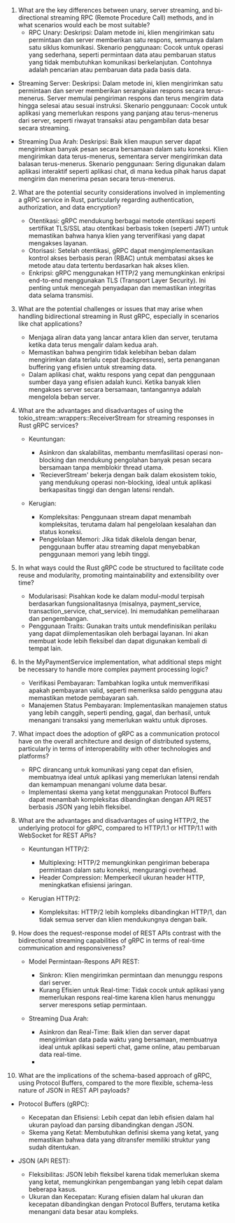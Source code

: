 1. What are the key differences between unary, server streaming, and bi-directional streaming RPC (Remote Procedure Call) methods, and in what scenarios would each be most suitable?
   - RPC Unary:
     Deskripsi: Dalam metode ini, klien mengirimkan satu permintaan dan server memberikan satu respons, semuanya dalam satu siklus komunikasi.
     Skenario penggunaan: Cocok untuk operasi yang sederhana, seperti permintaan data atau pembaruan status yang tidak membutuhkan komunikasi berkelanjutan. Contohnya adalah pencarian atau pembaruan data pada basis data.
  
  - Streaming Server:
    Deskripsi: Dalam metode ini, klien mengirimkan satu permintaan dan server memberikan serangkaian respons secara terus-menerus. Server memulai pengiriman respons dan terus mengirim data hingga selesai atau sesuai instruksi.
    Skenario penggunaan: Cocok untuk aplikasi yang memerlukan respons yang panjang atau terus-menerus dari server, seperti riwayat transaksi atau pengambilan data besar secara streaming.

   - Streaming Dua Arah:
     Deskripsi: Baik klien maupun server dapat mengirimkan banyak pesan secara bersamaan dalam satu koneksi. Klien mengirimkan data terus-menerus, sementara server mengirimkan data balasan terus-menerus.
     Skenario penggunaan: Sering digunakan dalam aplikasi interaktif seperti aplikasi chat, di mana kedua pihak harus dapat mengirim dan menerima pesan secara terus-menerus.

2. What are the potential security considerations involved in implementing a gRPC service in Rust, particularly regarding authentication, authorization, and data encryption?
   - Otentikasi: gRPC mendukung berbagai metode otentikasi seperti sertifikat TLS/SSL atau otentikasi berbasis token (seperti JWT) untuk memastikan bahwa hanya klien yang terverifikasi yang dapat mengakses layanan.
   - Otorisasi: Setelah otentikasi, gRPC dapat mengimplementasikan kontrol akses berbasis peran (RBAC) untuk membatasi akses ke metode atau data tertentu berdasarkan hak akses klien.
   - Enkripsi: gRPC menggunakan HTTP/2 yang memungkinkan enkripsi end-to-end menggunakan TLS (Transport Layer Security). Ini penting untuk mencegah penyadapan dan memastikan integritas data selama transmisi.

3. What are the potential challenges or issues that may arise when handling bidirectional streaming in Rust gRPC, especially in scenarios like chat applications?
   - Menjaga aliran data yang lancar antara klien dan server, terutama ketika data terus mengalir dalam kedua arah.
   - Memastikan bahwa pengirim tidak kelebihan beban dalam mengirimkan data terlalu cepat (backpressure), serta penanganan buffering yang efisien untuk streaming data.
   - Dalam aplikasi chat, waktu respons yang cepat dan penggunaan sumber daya yang efisien adalah kunci. Ketika banyak klien mengakses server secara bersamaan, tantangannya adalah mengelola beban server.
   
4. What are the advantages and disadvantages of using the tokio_stream::wrappers::ReceiverStream for streaming responses in Rust gRPC services?
   - Keuntungan:
     - Asinkron dan skalabilitas, membantu memfasilitasi operasi non-blocking dan mendukung pengolahan banyak pesan secara bersamaan tanpa memblokir thread utama.
     - 'RecieverStream' bekerja dengan baik dalam ekosistem tokio, yang mendukung operasi non-blocking, ideal untuk aplikasi berkapasitas tinggi dan dengan latensi rendah.
       
   - Kerugian:
     - Kompleksitas: Penggunaan stream dapat menambah kompleksitas, terutama dalam hal pengelolaan kesalahan dan status koneksi.
     - Pengelolaan Memori: Jika tidak dikelola dengan benar, penggunaan buffer atau streaming dapat menyebabkan penggunaan memori yang lebih tinggi.

5. In what ways could the Rust gRPC code be structured to facilitate code reuse and modularity, promoting maintainability and extensibility over time?
   - Modularisasi: Pisahkan kode ke dalam modul-modul terpisah berdasarkan fungsionalitasnya (misalnya, payment_service, transaction_service, chat_service). Ini memudahkan pemeliharaan dan pengembangan.
   - Penggunaan Traits: Gunakan traits untuk mendefinisikan perilaku yang dapat diimplementasikan oleh berbagai layanan. Ini akan membuat kode lebih fleksibel dan dapat digunakan kembali di tempat lain.

6. In the MyPaymentService implementation, what additional steps might be necessary to handle more complex payment processing logic?
   - Verifikasi Pembayaran: Tambahkan logika untuk memverifikasi apakah pembayaran valid, seperti memeriksa saldo pengguna atau memastikan metode pembayaran sah.
   - Manajemen Status Pembayaran: Implementasikan manajemen status yang lebih canggih, seperti pending, gagal, dan berhasil, untuk menangani transaksi yang memerlukan waktu untuk diproses.
     
7. What impact does the adoption of gRPC as a communication protocol have on the overall architecture and design of distributed systems, particularly in terms of interoperability with other technologies and platforms?
   - RPC dirancang untuk komunikasi yang cepat dan efisien, membuatnya ideal untuk aplikasi yang memerlukan latensi rendah dan kemampuan menangani volume data besar.
   - Implementasi skema yang ketat menggunakan Protocol Buffers dapat menambah kompleksitas dibandingkan dengan API REST berbasis JSON yang lebih fleksibel.
     
8. What are the advantages and disadvantages of using HTTP/2, the underlying protocol for gRPC, compared to HTTP/1.1 or HTTP/1.1 with WebSocket for REST APIs?
   - Keuntungan HTTP/2:
     - Multiplexing: HTTP/2 memungkinkan pengiriman beberapa permintaan dalam satu koneksi, mengurangi overhead.
     - Header Compression: Memperkecil ukuran header HTTP, meningkatkan efisiensi jaringan.

   - Kerugian HTTP/2:
     - Kompleksitas: HTTP/2 lebih kompleks dibandingkan HTTP/1, dan tidak semua server dan klien mendukungnya dengan baik.
       
9. How does the request-response model of REST APIs contrast with the bidirectional streaming capabilities of gRPC in terms of real-time communication and responsiveness?
    - Model Permintaan-Respons API REST:
      - Sinkron: Klien mengirimkan permintaan dan menunggu respons dari server.
      - Kurang Efisien untuk Real-time: Tidak cocok untuk aplikasi yang memerlukan respons real-time karena klien harus menunggu server merespons setiap permintaan.

    - Streaming Dua Arah:
      - Asinkron dan Real-Time: Baik klien dan server dapat mengirimkan data pada waktu yang bersamaan, membuatnya ideal untuk aplikasi seperti chat, game online, atau pembaruan data real-time.
      - 
10. What are the implications of the schema-based approach of gRPC, using Protocol Buffers, compared to the more flexible, schema-less nature of JSON in REST API payloads?
- Protocol Buffers (gRPC):
    - Kecepatan dan Efisiensi: Lebih cepat dan lebih efisien dalam hal ukuran payload dan parsing dibandingkan dengan JSON.
    - Skema yang Ketat: Membutuhkan definisi skema yang ketat, yang memastikan bahwa data yang ditransfer memiliki struktur yang sudah ditentukan.

- JSON (API REST):
    - Fleksibilitas: JSON lebih fleksibel karena tidak memerlukan skema yang ketat, memungkinkan pengembangan yang lebih cepat dalam beberapa kasus.
    - Ukuran dan Kecepatan: Kurang efisien dalam hal ukuran dan kecepatan dibandingkan dengan Protocol Buffers, terutama ketika menangani data besar atau kompleks.
